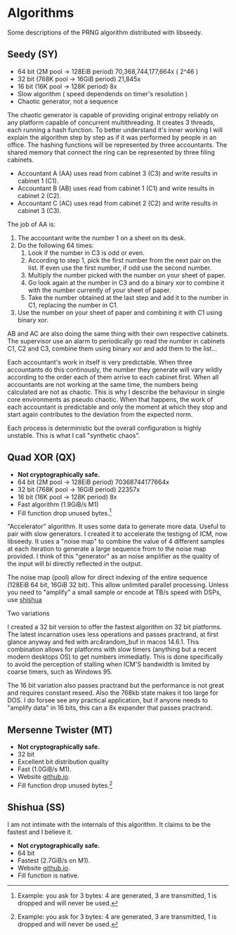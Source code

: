 # Algorithms

Some descriptions of the PRNG algorithm distributed with libseedy.

## Seedy (SY)
- 64 bit (2M pool -> 128EiB period) 70,368,744,177,664x ( 2^46 )
- 32 bit (768K pool -> 16GiB period) 21,845x
- 16 bit (16K pool -> 128K period) 8x
- Slow algorithm ( speed dependends on timer's resolution )
- Chaotic generator, not a sequence

The chaotic generator is capable of providing original entropy reliably on any platform capable of concurrent multithreading. It creates 3 threads, each running a hash function. To better understand it's inner working I will explain the algorithm step by step as if it was performed by people in an office. The hashing functions will be represented by three accountants. The shared memory that connect the ring can be represented by three filing cabinets. 

- Accountant A (AA) uses read from cabinet 3 (C3) and write results in cabinet 1 (C1).
- Accountant B (AB) uses read from cabinet 1 (C1) and write results in cabinet 2 (C2).
- Accountant C (AC) uses read from cabinet 2 (C2) and write results in cabinet 3 (C3).

The job of AA is:

1. The accountant write the number 1 on a sheet on its desk.
2. Do the following 64 times:
    1. Look if the number in C3 is odd or even.
    2. According to step 1, pick the first number from the next pair on the list. If even use the first number, if odd use the second number.
    3. Multiply the number picked with the number on your sheet of paper.
    4. Go look again at the number in C3 and do a binary xor to combine it with the number currently of your sheet of paper.
    5. Take the number obtained at the last step and add it to the number in C1, replacing the number in C1.
3. Use the number on your sheet of paper and combining it with C1 using binary xor.

AB and AC are also doing the same thing with their own respective cabinets. The supervisor use an alarm to periodically go read the number in cabinets C1, C2 and C3, combine them using binary xor and add them to the list...

Each accountant's work in itself is very predictable. When three accountants do this continously, the number they generate will vary wildly according to the order each of them arrive to each cabinet first. When all accountants are not working at the same time, the numbers being calculated are not as chaotic. This is why I describe the behaviour in single core environments as pseudo chaotic. When that happens, the work of each accountant is predictable and only the moment at which they stop and start again contributes to the deviation from the expected norm.

Each process is deterministic but the overall configuration is highly unstable. This is what I call "synthetic chaos".

## Quad XOR (QX)

- **Not cryptographically safe.**
- 64 bit (2M pool -> 128EiB period) 70368744177664x
- 32 bit (768K pool -> 16GiB period) 22357x
- 16 bit (16K pool -> 128K period) 8x
- Fast algorithm (1.9GiB/s M1)
- Fill function drop unused bytes.[^1] 

"Accelerator" algorithm. It uses some data to generate more data. Useful to pair with slow generators. I created it to accelerate the testigng of ICM, now libseedy. It uses a "noise map" to combine the value of 4 different samples at each iteration to generate a large sequence from to the noise map provided. I think of this "generator" as an noise amplifier as the quality of the input will bi directly reflected in the output.

The noise map (pool) allow for direct indexing of the entire sequence (128EiB 64 bit, 16GiB 32 bit). This allow unlimited parallel processing. Unless you need to "amplify" a small sample or encode at TB/s speed with DSPs, use [shishua](shishua.md)

Two variations

I created a 32 bit version to offer the fastest algorithm on 32 bit platforms. The latest incarnation uses less operations and passes practrand, at first glance anyway and fed with arc4random_buf in macos 14.6.1. This combination allows for platforms with slow timers (anything but a recent modern desktops OS) to get numbers immediatly. This is done specifically to avoid the perception of stalling when ICM'S bandwidth is limited by coarse timers, such as Windows 95.

The 16 bit variation also passes practrand but the performance is not great and requires constant reseed. Also the 768kb state makes it too large for DOS. I do forsee see any practical application, but if anyone needs to "amplify data" in 16 bits, this can a 8x expander that passes practrand.

## Mersenne Twister (MT)

- **Not cryptographically safe.**
- 32 bit
- Excellent bit distribution quality
- Fast (1.0GiB/s M1).
- Website [github.io](https://github.com/ESultanik/mtwister).
- Fill function drop unused bytes.[^1] 

## Shishua (SS)

I am not intimate with the internals of this algorithm. It claims to be the fastest and I believe it. 

- **Not cryptographically safe.**
- 64 bit
- Fastest (2.7GiB/s on M1).
- Website [github.io](https://espadrine.github.io/blog/posts/shishua-the-fastest-prng-in-the-world.html).
- Fill function is native.

[^1]: Example: you ask for 3 bytes: 4 are generated, 3 are transmitted, 1 is dropped and will never be used.
